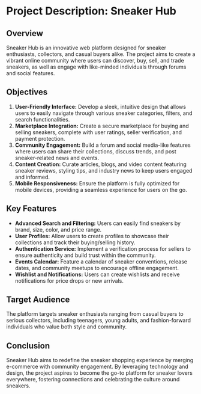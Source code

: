 # Project Description: Sneaker Hub

## Overview
Sneaker Hub is an innovative web platform designed for sneaker enthusiasts, collectors, and casual buyers alike. The project aims to create a vibrant online community where users can discover, buy, sell, and trade sneakers, as well as engage with like-minded individuals through forums and social features.

## Objectives
1. **User-Friendly Interface:** Develop a sleek, intuitive design that allows users to easily navigate through various sneaker categories, filters, and search functionalities.
2. **Marketplace Integration:** Create a secure marketplace for buying and selling sneakers, complete with user ratings, seller verification, and payment protection.
3. **Community Engagement:** Build a forum and social media-like features where users can share their collections, discuss trends, and post sneaker-related news and events.
4. **Content Creation:** Curate articles, blogs, and video content featuring sneaker reviews, styling tips, and industry news to keep users engaged and informed.
5. **Mobile Responsiveness:** Ensure the platform is fully optimized for mobile devices, providing a seamless experience for users on the go.

## Key Features
- **Advanced Search and Filtering:** Users can easily find sneakers by brand, size, color, and price range.
- **User Profiles:** Allow users to create profiles to showcase their collections and track their buying/selling history.
- **Authentication Service:** Implement a verification process for sellers to ensure authenticity and build trust within the community.
- **Events Calendar:** Feature a calendar of sneaker conventions, release dates, and community meetups to encourage offline engagement.
- **Wishlist and Notifications:** Users can create wishlists and receive notifications for price drops or new arrivals.

## Target Audience
The platform targets sneaker enthusiasts ranging from casual buyers to serious collectors, including teenagers, young adults, and fashion-forward individuals who value both style and community.

## Conclusion
Sneaker Hub aims to redefine the sneaker shopping experience by merging e-commerce with community engagement. By leveraging technology and design, the project aspires to become the go-to platform for sneaker lovers everywhere, fostering connections and celebrating the culture around sneakers.
